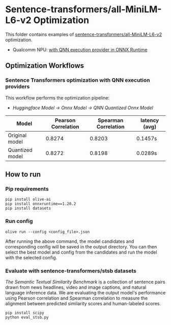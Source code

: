 # Sentence-transformers/all-MiniLM-L6-v2 Optimization

This folder contains examples of [sentence-transformers/all-MiniLM-L6-v2](https://huggingface.co/sentence-transformers/all-MiniLM-L6-v2) optimization.
- Qualcomm NPU: [with QNN execution provider in ONNX Runtime](#sentence-transformers-optimization-with-qnn-execution-providers)

## Optimization Workflows
### Sentence Transformers optimization with QNN execution providers
This workflow performs the optimization pipeline:
- *Huggingface Model -> Onnx Model -> QNN Quantized Onnx Model*

| Model | Pearson Correlation | Spearman Correlation | latency (avg) |
|-|-|-| -|
| Original model |  0.8274 | 0.8203 | 0.1457s |
| Quantized model | 0.8272 | 0.8198 | 0.0289s |

## How to run
### Pip requirements
```
pip install olive-ai
pip install onnxruntime==1.20.2
pip install datasets
```

### Run config
```
olive run --config <config_file>.json
```
After running the above command, the model candidates and corresponding config will be saved in the output directory.
You can then select the best model and config from the candidates and run the model with the selected config.

### Evaluate with sentence-transformers/stsb datasets
*The Semantic Textual Similarity Benchmark* is a collection of sentence pairs drawn from news headlines, video and image captions, and natural language inference data. We are evaluating the output model's performance using Pearson correlation and Spearman correlation to measure the alignment between predicted similarity scores and human-labeled scores.
```
pip install scipy
python eval_stsb.py
```
